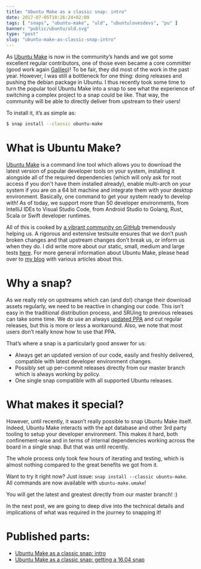 ```yaml
---
title: "Ubuntu Make as a classic snap: intro"
date: 2017-07-05T10:26:24+02:00
tags: [ "snaps", "ubuntu-make", "uld", "ubuntulovesdevs", "pu" ]
banner: "public/ubuntu/uld.svg"
type: "post"
slug: "ubuntu-make-as-classic-snap-intro"
---
```


As [Ubuntu Make](https://wiki.ubuntu.com/ubuntu-make) is now in the community’s hands and we got some excellent regular contributors, one of those even became a core committer (good work again [Galileo](https://github.com/LyzardKing))! To be fair, they did most of the work in the past year. However, I was still a bottleneck for one thing: doing releases and pushing the debian package in Ubuntu. I thus recently took some time to turn the popular tool Ubuntu Make into a snap to see what the experience of switching a complex project to a snap could be like. That way, the community will be able to directly deliver from upstream to their users!
 
To install it, it’s as simple as:
```sh
$ snap install --classic ubuntu-make
```

# What is Ubuntu Make?
[Ubuntu Make](https://github.com/ubuntu/ubuntu-make) is a command line tool which allows you to download the latest version of popular developer tools on your system, installing it alongside all of the required dependencies (which will only ask for root access if you don't have them installed already), enable multi-arch on your system if you are on a 64 bit machine and integrate them with your desktop environment. Basically, one command to get your system ready to develop with!
As of today, we support more than 50 developer environments, from IntelliJ IDEs to Visual Studio Code, from Android Studio to Golang, Rust, Scala or Swift developer runtimes.
 
All of this is cooked by [a vibrant community on GitHub](https://github.com/ubuntu/ubuntu-make/network/members) tremendously helping us. A rigorous and extensive testsuite ensures that we don’t push broken changes and that upstream changes don’t break us, or inform us when they do. I did write more about our static, small, medium and large tests [here](/post/Ubuntu-Developer-Tools-Center:-how-do-we-run-tests/). For more general information about Ubuntu Make, please head over to [my blog](https://didrocks.fr/tags/ubuntulovesdevs) with various articles about this.

# Why a snap?
As we really rely on upstreams which can (and do!) change their download assets regularly, we need to be reactive in changing our code. This isn’t easy in the traditional distribution process, and SRUing to previous releases can take some time. We do use an always [updated PPA](https://launchpad.net/~ubuntu-desktop/+archive/ubuntu/ubuntu-make) and cut regular releases, but this is more or less a workaround. Also, we note that most users don’t really know how to use that PPA.
 
That’s where a snap is a particularly good answer for us:

 * Always get an updated version of our code, easily and freshly delivered, compatible with latest developer environment changes.
 * Possibly set up per-commit releases directly from our master branch which is always working by policy.
 * One single snap compatible with all supported Ubuntu releases.
 
# What makes it special?
However, until recently, it wasn’t really possible to snap Ubuntu Make itself. Indeed, Ubuntu Make interacts with the apt database and other 3rd party tooling to setup your developer environment. This makes it hard, both confinement-wise and in terms of internal dependencies working across the board in a single snap. But that was until recently.
 
The whole process only took few hours of iterating and testing, which is almost nothing compared to the great benefits we got from it.
 
Want to try it right now? Just issue: `snap install --classic ubuntu-make`.
All commands are now available with `ubuntu-make.umake`!

You will get the latest and greatest directly from our master branch! :)
 
In the next post, we are going to deep dive into the technical details and implications of what was required in the journey to snapping it!

# Published parts:

 * [Ubuntu Make as a classic snap: intro](https://didrocks.fr/2017/07/05/ubuntu-make-as-a-classic-snap-intro/)
 * [Ubuntu Make as a classic snap: getting a 16.04 snap](https://didrocks.fr/2017/07/12/ubuntu-make-as-a-classic-snap-getting-a-16.04-snap/)
